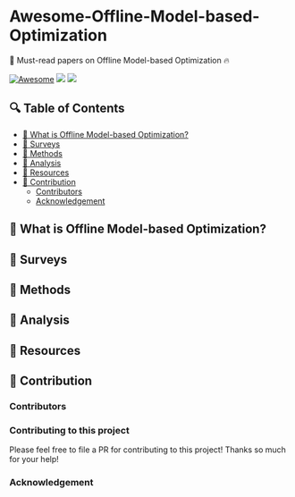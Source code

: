 # Awesome-Offline-Model-based-Optimization
📰 Must-read papers on Offline Model-based Optimization 🔥

[![Awesome](https://awesome.re/badge.svg)](https://github.com/StevenYuan666/Awesome-Offline-Model-based-Optimization)
![](https://img.shields.io/github/last-commit/StevenYuan666/Awesome-Offline-Model-based-Optimization?color=green)
![](https://img.shields.io/badge/PRs-Welcome-red)

## 🔍 Table of Contents
- [🌟 What is Offline Model-based Optimization?](#-definition)
- [🔗 Surveys](#-surveys)
- [🎯 Methods](#-methods)
- [🤔 Analysis](#-analysis)
- [📍 Resources](#-resources)
- [🤗 Contribution](#-contribution)
  - [Contributors](#contributors)
  - [Acknowledgement](#acknowledgement)

## 🌟 What is Offline Model-based Optimization?

## 🔗 Surveys

## 🎯 Methods

## 🤔 Analysis

## 📍 Resources

## 🤗 Contribution

### Contributors

### Contributing to this project
Please feel free to file a PR for contributing to this project! Thanks so much for your help!

### Acknowledgement
